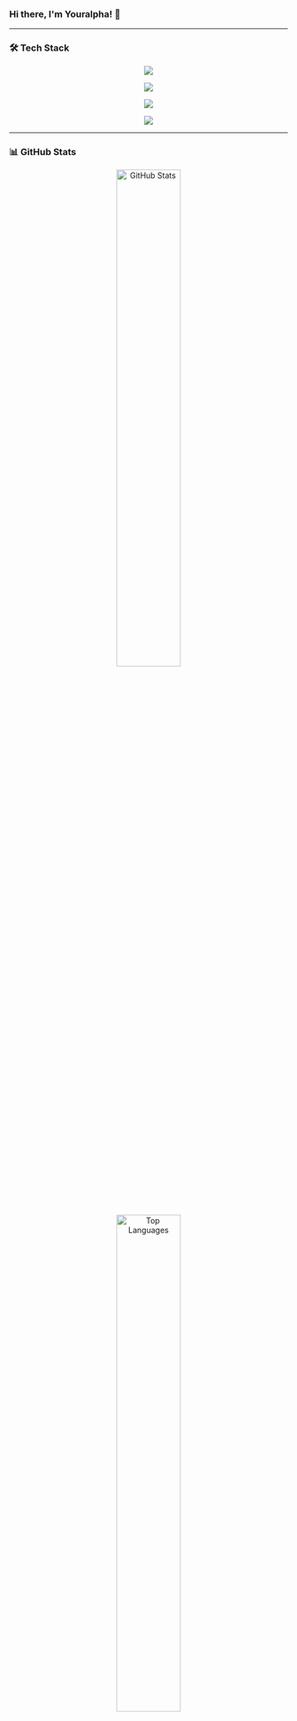 ### Hi there, I'm Youralpha! 👋

---

### 🛠️ Tech Stack
<p align="center">
  <a href="https://skillicons.dev">
    <img src="https://skillicons.dev/icons?i=git,docker,kubernetes,aws,gcp" />
  </a>
</p>
<p align="center">
  <a href="https://skillicons.dev">
    <img src="https://skillicons.dev/icons?i=java,python,javascript,typescript,php,html,css" />
  </a>
</p>
<p align="center">
  <a href="https://skillicons.dev">
    <img src="https://skillicons.dev/icons?i=tailwind,react,nextjs,svelte,nodejs,express,mongodb" />
  </a>
</p>
<p align="center">
  <a href="https://skillicons.dev">
    <img src="https://skillicons.dev/icons?i=mysql,postgres,redis,graphql,discord,vscode" />
  </a>
</p>

---

### 📊 GitHub Stats
<div align="center">
  <!-- GitHub Stats -->
  <img src="https://github-readme-stats.vercel.app/api?username=AlphaIsYour&show_icons=true&theme=radical" alt="GitHub Stats" width="48%" />
  
  <br />
  <br />
  <!-- Top Languages -->
  <img src="https://github-readme-stats.vercel.app/api/top-langs/?username=AlphaIsYour&layout=compact&theme=radical" alt="Top Languages" width="48%" />
  
  <br />
  <br />


</div>

---

<div align="center">
  <img src="https://media.giphy.com/media/pa0dwxL1PinsDeIaQB/giphy.gif?cid=ecf05e47w5x4x4qqhkggpzn2oy4e7piz1fw1l6hfgiy9ieh1&ep=v1_gifs_search&rid=giphy.gif&ct=g" alt="Fun GIF" width="50%" style="margin-top: 15px; border-radius: 10px;" />
  </div>
  <br />

### 📬 Connect With Me
- 💼 LinkedIn  : [Alphareno Ys.](https://linkedin.com/in/alphareno-yanuar-syaputra-76210328a)
- 🌐 Website   : [youralpha.io](https://alpha.dev)
- 🐦 X/Twitter : [@yrlpha](https://x.com/yrlpha)
- 📧 Email     : alphrenoorz@mail.com

💻 Keep coding and keep innovating! 🚀

